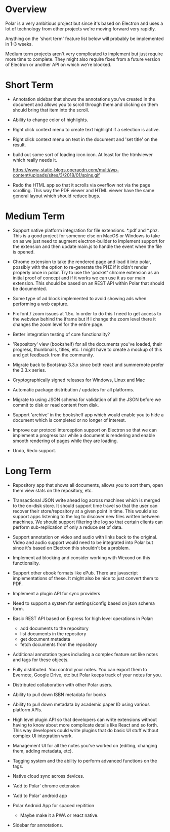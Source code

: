
# Overview

Polar is a very ambitious project but since it's based on Electron and uses a
lot of technology from other projects we're moving forward very rapidly.

Anything on the 'short term' feature list below will probably be implemented 
in 1-3 weeks.

Medium term projects aren't very complicated to implement but just require more 
time to complete.  They might also require fixes from a future version of 
Electron or another API on which we're blocked. 

# Short Term

- Annotation sidebar that shows the annotations you've created in the document 
  and allows you to scroll through them and clicking on them should bring that 
  item into the scroll.

- Ability to change color of highlights. 

- Right click context menu to create text highlight if a selection is active.

- Right click context menu on text in the document and 'set title' on the result.  
  
- build out some sort of loading icon icon. At least for the htmlviewer which 
  really needs it.
  
    https://www-static-blogs.operacdn.com/multi/wp-content/uploads/sites/3/2018/01/spins.gif


- Redo the HTML app so that it scrolls via overflow not via the page scrolling.
  This way the PDF viewer and HTML viewer have the same general layout which 
  should reduce bugs.

# Medium Term

- Support native platform integration for file extensions. *.pdf and *.phz. 
  This is a good project for someone else on MacOS or Windows to take on as we
  just need to augment electron-builder to implement support for the extension
  and then update main.js to handle the event when the file is opened.  

- Chrome extension to take the rendered page and load it into polar, possibly
  with the option to re-generate the PHZ if it didn't render properly once 
  in polar.  Try to use the 'pocket' chrome extension as an initial proof of 
  concept and if it works we can use it as our main extension.  This should 
  be based on an REST API within Polar that should be documented. 

- Some type of ad block implemented to avoid showing ads when performing a 
  web capture.
  
- Fix font / zoom issues at 1.5x.  In order to do this I need to get access
  to the webview behind the iframe but if I change the zoom level there it
  changes the zoom level for the entire page.  

- Better integration testing of core functionality?

- 'Repository' view (bookshelf) for all the documents you've loaded, their
  progress, thumbnails, titles, etc.  I might have to create a mockup of this and
  get feedback from the community.

- Migrate back to Bootstrap 3.3.x since both react and summernote prefer the 
  3.3.x series. 
  
- Cryptographically signed releases for Windows, Linux and Mac

- Automatic package distribution / updates for all platforms.
  
- Migrate to using JSON schema for validation of all the JSON before we commit 
  to disk or read content from disk. 
  
- Support 'archive' in the bookshelf app which would enable you to hide a document
  which is completed or no longer of interest.  
  
- Improve our protocol interception support on Electron so that we can implement
  a progress bar while a document is rendering and enable smooth rendering of 
  pages while they are loading. 
  
- Undo, Redo support.
  
# Long Term

- Repository app that shows all documents, allows you to sort them, open them
  view stats on the repository, etc.

- Transactional JSON write ahead log across machines which is merged to the 
  on-disk store. It should support time travel so that the user can recover their
  store/repository at a given point in time.  This would also support apps
  listening to the log to discover new files written between machines.  We should
  support filtering the log so that certain clients can perform sub-replication
  of only a reduce set of data.  

- Support annotation on video and audio with links back to the original.  Video
  and audio support would need to be integrated into Polar but since it's based
  on Electron this shouldn't be a problem. 

- Implement ad blocking and consider working with Wexond on this functionality.

- Support other ebook formats like ePub. There are javascript implementations of
  these. It might also be nice to just convert them to PDF.
   
- Implement a plugin API for sync providers

- Need to support a system for settings/config based on json schema form.

- Basic REST API based on Express for high level operations in Polar:
    - add documents to the repository
    - list documents in the repository
    - get document metadata 
    - fetch documents from the repository

 - Additional annotation types including a complex feature set like notes and
  tags for these objects.

 - Fully distributed. You control your notes. You can export them to Evernote,
   Google Drive, etc but Polar keeps track of your notes for you.

 - Distributed collaboration with other Polar users.

 - Ability to pull down ISBN metadata for books

 - Ability to pull down metadata by academic paper ID using various platform
   APIs.

 - High level plugin API so that developers can write extensions without having
   to know about more complicate details like React and so forth.  This way 
   developers could write plugins that do basic UI stuff without complex UI 
   integration work.
   
 - Management UI for all the notes you've worked on (editing, changing them,
   adding metadata, etc).

 - Tagging system and the ability to perform advanced functions on the tags.

 - Native cloud sync across devices.
   
 - 'Add to Polar' chrome extension
 
 - 'Add to Polar' android app
 
 - Polar Android App for spaced repitition
    - Maybe make it a PWA or react native.

 - Sidebar for annotations.
